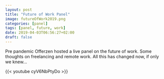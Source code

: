```yaml
---
layout: post
title: "Future of Work Panel"
image: futureOfWork2019.png
categories: [panel]
tags: [panel, future, work]
date: 2019-04-03T06:56:27+02:00
draft: false
---
```

 Pre pandemic Offerzen hosted a live panel on the future of work. Some thoughts on freelancing and remote work. All this has changed now, if only we knew...

 {{< youtube cyV6NbPtyDo >}}